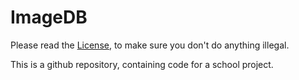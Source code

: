 # ImageDB
Please read the [License](LICENSE.md), to make sure you don't do anything illegal.

This is a github repository, containing code for a school project.
